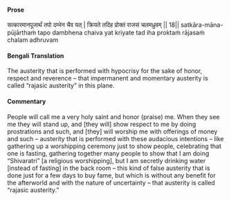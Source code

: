 #### Prose 

सत्कारमानपूजार्थं तपो दम्भेन चैव यत् |
क्रियते तदिह प्रोक्तं राजसं चलमध्रुवम् || 18||
satkāra-māna-pūjārthaṁ tapo dambhena chaiva yat
kriyate tad iha proktaṁ rājasaṁ chalam adhruvam

 #### Bengali Translation 

The austerity that is performed with hypocrisy for the sake of honor, respect and reverence – that impermanent and momentary austerity is called “rajasic austerity” in this plane. 

 #### Commentary 

People will call me a very holy saint and honor (praise) me. When they see me they will stand up, and [they will] show respect to me by doing prostrations and such, and [they] will worship me with offerings of money and such – austerity that is performed with these audacious intentions – like gathering up a worshipping ceremony just to show people, celebrating that one is fasting, gathering together many people to show that I am doing “Shivaratri” [a religious worshipping], but I am secretly drinking water [instead of fasting] in the back room – this kind of false austerity that is done just for a few days to buy fame, but which is without any benefit for the afterworld and with the nature of uncertainty – that austerity is called “rajasic austerity.”